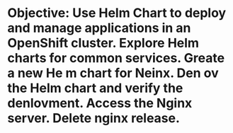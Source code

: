 # Objective: Use Helm Chart to deploy and manage applications in an OpenShift cluster. Explore Helm charts for common services. Greate a new He m chart for Neinx. Den ov the Helm chart and verify the denlovment. Access the Nginx server. Delete nginx release.
